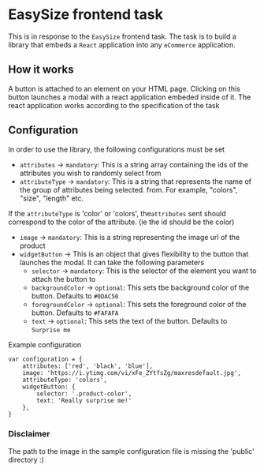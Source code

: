 # EasySize frontend task

This is in response to the `EasySize` frontend task. The task is to build a library that embeds a `React` application into any `eCommerce` application.

## How it works

A button is attached to an element on your HTML page. Clicking on this button launches a modal with a react application embeded inside of it. The react application works according to the specification of the task

## Configuration

In order to use the library, the following configurations must be set

- `attributes` -> `mandatory`: This is a string array containing the ids of the attributes you wish to randomly select from
- `attributeType` -> `mandatory`: This is a string that represents the name of the group of attributes being selected. from. For example, "colors", "size", "length" etc.

If the `attributeType` is 'color' or 'colors', the`attributes` sent should correspond to the color of the attribute. (ie the id should be the color)

- `image` -> `mandatory`: This is a string representing the image url of the product
- `widgetButton` -> This is an object that gives flexibility to the button that launches the modal. It can take the following parameters
  - `selector` -> `mandatory`: This is the selector of the element you want to attach the button to
  - `backgroundColor` -> `optional`: This sets tbe background color of the button. Defaults to `#0DAC50`
  - `foregroundColor` -> `optional`: This sets the foreground color of the button. Defaults to `#FAFAFA`
  - `text` -> `optional`: This sets the text of the button. Defaults to `Surprise me`

Example configuration

    var configuration = {
        attributes: ['red', 'black', 'blue'],
        image: 'https://i.ytimg.com/vi/xFe_ZYtfsZg/maxresdefault.jpg',
        attributeType: 'colors',
        widgetButton: {
            selector: '.product-color',
            text: 'Really surprise me!'
        },
    }

### Disclaimer

The path to the image in the sample configuration file is missing the 'public' directory :)
